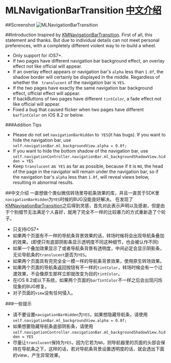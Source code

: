 # MLNavigationBarTransition [中文介绍](https://github.com/molon/MLNavigationBarTransition#中文介绍)

##Screenshot
![MLNavigationBarTransition](https://raw.githubusercontent.com/molon/MLNavigationBarTransition/master/snapshot.gif)

##Introduction
Inspired by [KMNavigationBarTransition](https://github.com/MoZhouqi/KMNavigationBarTransition). First of all, this statement and thanks. But due to individual details can not meet personal preferences, with a completely different violent way to re-build a wheel.

- Only support for iOS7+.
- If two pages have different navigation bar background effect, an overlay effect not like official will appear.
- If an overlay effect appears or navigation bar's `alpha` less than `1.0f`, the shadow border will certainly be displayed in the middle. Regardless of whether the ` translucent` of the navigation bar is `YES`.
- If the two pages have exactly the same navigation bar background effect, official effect will appear.
- If backButtons of two pages have different `tintColor`, a fade effect not like official will appear.
- Fixed a bug that caused flicker when two pages have different `barTintColor` on iOS 8.2 or below.

###Addition Tips

- Please do not set `navigationBarHidden` to` YES`(it has bugs). If you want to hide the navigation bar, use `self.navigationBar.ml_backgroundView.alpha = 0.0f;`
- If you want to hide the bottom shadow of the navigation bar, use `self.navigationController.navigationBar.ml_backgroundShadowView.hidden = YES`
- Keep `translucent` as` YES` as far as possible, because if it is `NO`, the head of the page in the navigator will remain under the navigation bar, so if the navigation bar's `alpha` less than `1.0f`, will reveal views below, resulting in abnormal results.

##中文介绍
一直想做个类似微信转场里导航条效果的库，并且一直苦于SDK里`navigationBarHidden`为`YES`时候的BUG没能良好解决。
在发现了[KMNavigationBarTransition](https://github.com/MoZhouqi/KMNavigationBarTransition)之后得到灵感，首先对此表示声明以及感谢，但是由于个别细节无法满足个人喜好，就用了完全不一样的比较暴力的方式重新造了个轮子。

- 只支持iOS7+
- 如果两个页面有不一样的导航条背景效果的话，转场时候将会出现导航条叠加的效果。(即使只有底部阴影条显示透明度不同这种细节，也会被认作不同)
- 如果一个叠加效果显示了或者导航条背景有透明度，中间必定会显示阴影条，无论导航条的`translucent`是否为`YES`。
- 如果两个页面具有完完全全一模一样的导航条背景效果，使用原生转场效果。
- 如果两个页面的导航条返回按钮有不一样的`tintColor`，转场时候会有一个过渡效果，不会像原生那样立即就改变为目的`tintColor`。
- 在iOS 8.2或以下系统，如果两个页面的`barTintColor`不一样之后会出现闪烁现象的BUG修复。
- 对子页面的`view`没有任何侵入。

###一些提示
- 请不要设置`navigationBarHidden`为`YES`，如果想隐藏导航条，请使用`self.navigationBar.ml_backgroundView.alpha = 0.0f;`
- 如果想要隐藏导航条底部阴影条，请使用`self.navigationController.navigationBar.ml_backgroundShadowView.hidden = YES`
- 尽量让`translucent`保持为`YES`，因为它若为`NO`，则导航器里的页面的头部会保持在导航条之下，这样的话，若对导航条背景设置透明度的话，就会透出下面的view，产生异常效果。

